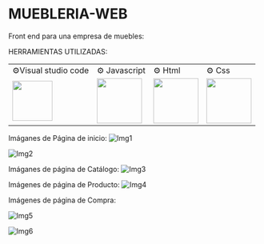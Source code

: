 # MUEBLERIA-WEB

Front end para una empresa de muebles:
<div id="contenedor">
   HERRAMIENTAS UTILIZADAS:<p></p>
  <table>
  <tr>
    <td>⚙️Visual studio code</td>
    <td>⚙️ Javascript</td>
    <td>⚙️ Html</td>
    <td>⚙️ Css</td>
  </tr>
  <tr>
    <td><img src="https://cdn.icon-icons.com/icons2/2107/PNG/512/file_type_vscode_icon_130084.png" width="80" height="80" orientation="left"/></td>
    <td><img src="https://logodownload.org/wp-content/uploads/2022/04/javascript-logo-1.png" width="90" height="90" orientation="left"/></td>
    <td><img src="https://cdn-icons-png.flaticon.com/512/888/888859.png" width="90" height="90" orientation="left"/></td>
    <td><img src="https://cdn-icons-png.flaticon.com/512/888/888847.png" width="90" height="90" orientation="left"/></td>
  </tr>
</table>
</div>

Imáganes de Página de inicio:
![Img1](https://github.com/NoemiSanchez745/MUEBLERIA-WEB/assets/74671582/5105dd76-6f68-4e7c-8211-ec1648b6210f)

![Img2](https://github.com/NoemiSanchez745/MUEBLERIA-WEB/assets/74671582/4d8a40eb-cff1-4e50-af70-0f609f94f978)


Imáganes de página de Catálogo:
![Img3](https://github.com/NoemiSanchez745/MUEBLERIA-WEB/assets/74671582/3a6d26c5-12b8-4f64-a6f0-736303f32e22)


Imágenes de página de Producto:
![Img4](https://github.com/NoemiSanchez745/MUEBLERIA-WEB/assets/74671582/363b5106-0d74-4f23-b451-13982cb09c5d)

Imágenes de página de Compra:

![Img5](https://github.com/NoemiSanchez745/MUEBLERIA-WEB/assets/74671582/fee4444e-0430-421b-a1e4-4d0404960de6)

![Img6](https://github.com/NoemiSanchez745/MUEBLERIA-WEB/assets/74671582/920a212a-de1e-4383-819e-0304436abc53)
